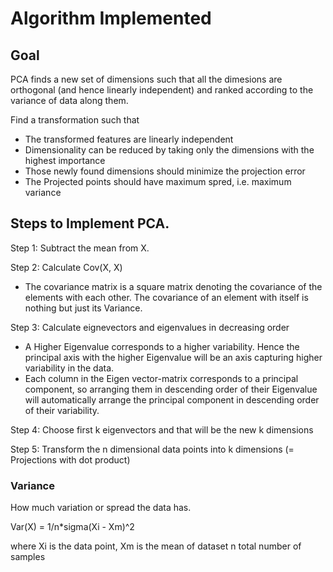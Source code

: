 # Algorithm Implemented

## Goal

PCA finds a new set of dimensions such that all the dimesions are orthogonal (and hence linearly independent) and ranked according to the variance of data along them.

Find a transformation such that

* The transformed features are linearly independent
* Dimensionality can be reduced by taking only the dimensions with the highest   importance
* Those newly found dimensions should minimize the projection error
* The Projected points should have maximum spred, i.e. maximum variance

## Steps to Implement PCA.

  Step 1: Subtract the mean from X.
  
  Step 2: Calculate Cov(X, X)
  * The covariance matrix is a square matrix denoting the covariance of the elements with each other. The covariance of an element with itself is nothing but just its     Variance.
  
  Step 3: Calculate eignevectors and eigenvalues in decreasing order
   * A Higher Eigenvalue corresponds to a higher variability. Hence the principal axis with the higher Eigenvalue will be an axis capturing higher variability in the       data.
   * Each column in the Eigen vector-matrix corresponds to a principal component, so arranging them in descending order of their Eigenvalue will automatically arrange      the principal component in descending order of their variability.
  
  Step 4: Choose first k eigenvectors and that will be the new k dimensions
  
  Step 5: Transform the n dimensional data points into k dimensions (= Projections with dot product)


  ### Variance
  
  How much variation or spread the data has.
  
  Var(X) = 1/n*sigma(Xi - Xm)^2
  
  where Xi is the data point,
        Xm is the mean of dataset
        n total number of samples
